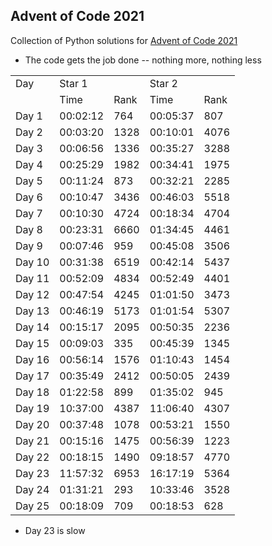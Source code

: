 ## Advent of Code 2021


Collection of Python solutions for [Advent of Code 2021](https://adventofcode.com/2021) 

- The code gets the job done -- nothing more, nothing less

<table>
    <tr>
        <td>Day</td>
        <td colspan="2">Star 1</td>
        <td colspan="2">Star 2</td>
    </tr>
    <tr>
        <td></td>
        <td>Time</td>
        <td>Rank</td>
        <td>Time</td>
        <td>Rank</td>
    </tr>
    <tr>
        <td>Day 1</td>
        <td>00:02:12</td>
        <td>764</td>
        <td>00:05:37</td>
        <td>807</td>
    </tr>
    <tr>
        <td>Day 2</td>
        <td>00:03:20</td>
        <td>1328</td>
        <td>00:10:01</td>
        <td>4076</td>
    </tr>
    <tr>
        <td>Day 3</td>
        <td>00:06:56</td>
        <td>1336</td>
        <td>00:35:27</td>
        <td>3288</td>
    </tr>
    <tr>
        <td>Day 4</td>
        <td>00:25:29</td>
        <td>1982</td>
        <td>00:34:41</td>
        <td>1975</td>
    </tr>
    <tr>
        <td>Day 5</td>
        <td>00:11:24</td>
        <td>873</td>
        <td>00:32:21</td>
        <td>2285</td>
    </tr>
    <tr>
        <td>Day 6</td>
        <td>00:10:47</td>
        <td>3436</td>
        <td>00:46:03</td>
        <td>5518</td>
    </tr>
    <tr>
        <td>Day 7</td>
        <td>00:10:30</td>
        <td>4724</td>
        <td>00:18:34</td>
        <td>4704</td>
    </tr>
    <tr>
        <td>Day 8</td>
        <td>00:23:31</td>
        <td>6660</td>
        <td>01:34:45</td>
        <td>4461</td>
    </tr>
    <tr>
        <td>Day 9</td>
        <td>00:07:46</td>
        <td>959</td>
        <td>00:45:08</td>
        <td>3506</td>
    </tr>
    <tr>
        <td>Day 10</td>
        <td>00:31:38</td>
        <td>6519</td>
        <td>00:42:14</td>
        <td>5437</td>
    </tr>
    <tr>
        <td>Day 11</td>
        <td>00:52:09</td>
        <td>4834</td>
        <td>00:52:49</td>
        <td>4401</td>
    </tr>
    <tr>
        <td>Day 12</td>
        <td>00:47:54</td>
        <td>4245</td>
        <td>01:01:50</td>
        <td>3473</td>
    </tr>
    <tr>
        <td>Day 13</td>
        <td>00:46:19</td>
        <td>5173</td>
        <td>01:01:54</td>
        <td>5307</td>
    </tr>
    <tr>
        <td>Day 14</td>
        <td>00:15:17</td>
        <td>2095</td>
        <td>00:50:35</td>
        <td>2236</td>
    </tr>
    <tr>
        <td>Day 15</td>
        <td>00:09:03</td>
        <td>335</td>
        <td>00:45:39</td>
        <td>1345</td>
    </tr>
    <tr>
        <td>Day 16</td>
        <td>00:56:14</td>
        <td>1576</td>
        <td>01:10:43</td>
        <td>1454</td>
    </tr>
    <tr>
        <td>Day 17</td>
        <td>00:35:49</td>
        <td>2412</td>
        <td>00:50:05</td>
        <td>2439</td>
    </tr>
    <tr>
        <td>Day 18</td>
        <td>01:22:58</td>
        <td>899</td>
        <td>01:35:02</td>
        <td>945</td>
    </tr>
    <tr>
        <td>Day 19</td>
        <td>10:37:00</td>
        <td>4387</td>
        <td>11:06:40</td>
        <td>4307</td>
    </tr>
    <tr>
        <td>Day 20</td>
        <td>00:37:48</td>
        <td>1078</td>
        <td>00:53:21</td>
        <td>1550</td>
    </tr>
    <tr>
        <td>Day 21</td>
        <td>00:15:16</td>
        <td>1475</td>
        <td>00:56:39</td>
        <td>1223</td>
    </tr>
    <tr>
        <td>Day 22</td>
        <td>00:18:15</td>
        <td>1490</td>
        <td>09:18:57</td>
        <td>4770</td>
    </tr>
    <tr>
        <td>Day 23</td>
        <td>11:57:32</td>
        <td>6953</td>
        <td>16:17:19</td>
        <td>5364</td>
    </tr>
    <tr>
        <td>Day 24</td>
        <td>01:31:21</td>
        <td>293</td>
        <td>10:33:46</td>
        <td>3528</td>
    </tr>
    <tr>
        <td>Day 25</td>
        <td>00:18:09</td>
        <td>709</td>
        <td>00:18:53</td>
        <td>628</td>
    </tr>
</table>

* Day 23 is slow